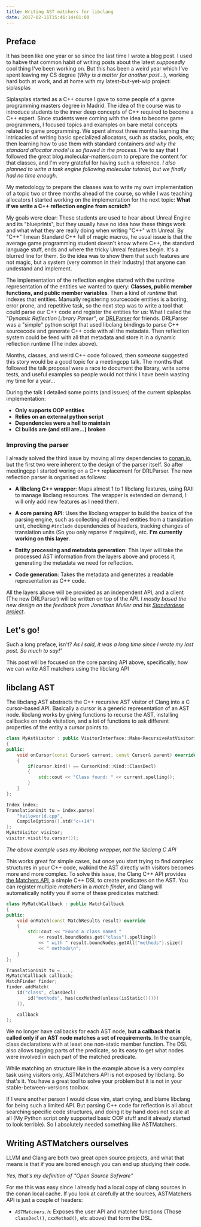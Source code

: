 ```yaml
---
title: Writing AST matchers for libclang
date: 2017-02-11T15:46:14+01:00
---
```


## Preface

It has been like one year or so since the last time I wrote a blog post.
I used to habve that common habit of writing posts about the latest
*supposedly* cool thing I've been working on. But this has been a weird
year which I've spent leaving my CS degree (*Why is a matter for another
post...*), working hard both at work, and at home with my
latest-but-yet-wip project: siplasplas

Siplasplas started as a C++ course I gave to some people of a game
programming masters degree in Madrid. The idea of the course was to
introduce students to the inner deep concepts of C++ required to become
a C++ expert. Since students were coming with the idea to become game
programmers, I focused topics and examples on bare metal concepts related
to game programming.  We spent almost three months learning the
intricacies of writing basic specialized allocators, such as stacks,
pools, etc; then learning how to use them with standard containers *and
why the standard allocator model is so flawed in the process*. I've to say
that I followed the great blog.molecular-matters.com to prepare the
content for that classes, and I'm very grateful for having such
a reference. *I also planned to write a task engine following molecular
tutorial, but we finally had no time enough*.

My metodology to prepare the classes was to write my own implementation of
a topic two or three months ahead of the course, so while I was teaching
allocators I started working on the implementation for the next topic:
**What if we write a C++ reflection engine from scratch?**

My goals were clear: These students are used to hear about Unreal Engine
and its "blueprints", but they usually have no idea how these things work
and what what they are really doing when writing "C++" with Unreal. By
"C++" I mean Standard C++ full of magic macros, he usual issue is that the
average game programming student doesn't know where C++, the standard
language stuff, ends and where the tricky Unreal features begin. It's
a blurred line for them.  So the idea was to show them that such features
are not magic, but a system (very common in their industry) that anyone
can undestand and implement.


The implementation of the reflection engine started with the runtime
representation of the entities we wanted to query: **Classes, public
member functions, and public member variables**. Then a kind of *runtime*
that indexes that entities.  Manually registering sourcecode entities is
a boring, error prone, and repetitive task, so the next step was to write
a tool that could parse our C++ code and register the entities for us:
What I called the "*Dynamic Reflection Library Parser"*, or
[DRLParser](https://github.com/biicode/common/blob/develop/edition/parsing/cpp/drl_parser.py)
for friends. DRLParser was a "simple" python script that used libclang
bindings to parse C++ sourcecode and generate C++ code with all the
metadata. Then reflection system could be feed with all that metadata and
store it in a dynamic reflection runtime (The index above).

Months, classes, and weird C++ code followed; then *someone* suggested
this story would be a good topic for a meetingcpp talk. The months that
followed the talk proposal were a race to document the library, write some
tests, and useful examples so people would not think I have beein wasting
my time for a year...  

During the talk I detailed some points (and issues) of the current
siplasplas implementation:

 - **Only supports OOP entities**
 - **Relies on an external python script**
 - **Dependencies were a hell to maintain**
 - **CI builds are (and still are...) broken**

### Improving the parser

I already solved the third issue by moving all my dependencies to
[conan.io](https://www.conan.io), but the first two were inherent to the
design of the parser itself. So after meetingcpp I started woring on a C++
replacement for DRLParser. The new reflection parser is organised as
follows:

 - **A libclang C++ wrapper**: Maps almost 1 to 1 libclang features, using
   RAII to manage libclang resources. The wrapper is extended on demand,
   I will only add new features as I need them.

 - **A core parsing API**: Uses the libclang wrapper to build the basics
   of the parsing engine, such as collecting all required entities from
   a translation unit, checking `#include` dependencies of headers,
   tracking changes of translation units (So you only reparse if
   required), etc. **I'm currently working on this layer**.

 - **Entity processing and metadata generation**: This layer will take the
   processed AST information from the layers above and process it,
   generating the metadata we need for reflection.

 - **Code generation**: Takes the metadata and generates a readable
   representation as C++ code.

All the layers above will be provided as an independent API, and a client
(The new DRLParser) will be written on top of the API. *I mostly based the
new design on the feedback from Jonathan Muller and his [Standardese
project](https://github.com/foonathan/standardese)*.

## Let's go!

Such a long preface, isn't? *As I said, it was a long time since I wrote
my last post. So much to say!"*

This post will be focused on the core parsing API above, specifically, how
we can write AST matchers using the libclang API

## libclang AST

The libclang AST abstracts the C++ recursive AST visitor of Clang into
a C cursor-based API. Basically a cursor is a generic representation of an
AST node. libclang works by giving functions to recurse the AST,
installing callbacks on node visitation, and a lot of functions to ask
different properties of the entity a cursor points to.

``` cpp
class MyAstVisitor : public VisitorInterface::Make<RecursiveAstVisitor>
{
public:
    void onCursor(const Cursor& current, const Cursor& parent) override
    {
        if(cursor.kind() == CursorKind::Kind::ClassDecl)
        {
            std::cout << "Class found: " << current.spelling();
        }
    }
};

Index index;
TranslationUnit tu = index.parse(
    "helloworld.cpp",
    CompileOptions().std("c++14")
);
MyAstVisitor visitor;
visitor.visit(tu.cursor());
```

*The above example uses my libclang wrapper, not the libclang C API*

This works great for simple cases, but once you start trying to find
complex structures in your C++ code, walkind the AST directly with
visitors becomes more and more complex. To solve this issue, the Clang
C++ API provides [the Matchers
API](http://clang.llvm.org/docs/LibASTMatchers.html), a simple C++ DSL to
create predicates on the AST. You can register multiple *matchers* in
a *match finder*, and Clang will automatically notify you if some of these
predicates matched:

``` cpp
class MyMatchCallback : public MatchCallback
{
public:
    void onMatch(const MatchResult& result) override
    {
        std::cout << "Found a class named "
            << result.boundNodes.get("class").spelling()
            << " with " result.boundNodes.getAll("methods").size()
            << " methods\n";
    }
};

TranslationUnit tu = ...;
MyMatchCallback callback;
MatchFinder finder;
finder.addMatch(
    id("class", classDecl(
        id("methods", has(cxxMethod(unless(isStatic()))))
    )),

    callback
);
```

We no longer have callbacks for each AST node, **but a callback that is
called only if an AST node matches a set of requirements**. In the
example, class declarations with at least one non-static member function.
The DSL also allows tagging parts of the predicate, so its easy to get
what nodes were involved in each part of the matched predicate.

While matching an structure like in the example above is a very complex
task using visitors only, ASTMatchers API is not exposed by libclang. So
that's it. You have a great tool to solve your problem but it is not in
your stable-between-versions toolbox.


If I were another person I would close vim, start crying, and blame
libclang for being such a limited API. But parsing C++ code for reflection
is all about searching specific code structures, and doing it by hand does
not scale at all (My Python script only supported basic OOP stuff and it
already started to look terrible). So I absolutely needed something like
ASTMatchers.


## Writing ASTMatchers ourselves

LLVM and Clang are both two great open source projects, and what that
means is that if you are bored enough you can end up studying their code.

*Yes, that's my definition of "Open Source Sofware"*

For me this was easy since I already had a local copy of clang sources in
the conan local cache. If you look at carefully at the sources,
ASTMatchers API is just a couple of headers:

 - *`ASTMatchers.h`*: Exposes the user API and matcher functions (Those
   `classDecl()`, `cxxMethod()`, etc above) that form the DSL.
 
